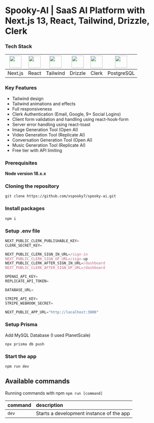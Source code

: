 # Spooky-AI | SaaS AI Platform with Next.js 13, React, Tailwind, Drizzle, Clerk

### Tech Stack

| [<img src="https://skillicons.dev/icons?i=nextjs" height="40px" width="40px"/>](https://nextjs.org/) |[<img src="https://skillicons.dev/icons?i=react" height="40px" width="40px"/>](https://react.dev/) | [<img src="https://skillicons.dev/icons?i=tailwind" height="40px" width="40px"/>](https://tailwindcss.com/) | [<img src="https://avatars.githubusercontent.com/u/108468352?s=280&v=4" height="40px"/>](https://orm.drizzle.team/) | [<img src="https://encrypted-tbn0.gstatic.com/images?q=tbn:ANd9GcQjpGukzh9ZfzARbsH-wb6lnhnsS3_B6L-0DiABOCWCSA&s" height="40px"/>](https://clerk.com/) | [<img src="https://skillicons.dev/icons?i=postgres" height="40px" width="40px"/>](https://www.postgresql.org/) |
| :-------------: |:-------------:| :-----:|:-----:|:-----:|:-----:|
| Next.js | React | Tailwind | Drizzle | Clerk | PostgreSQL |

### Key Features

- Tailwind design
- Tailwind animations and effects
- Full responsiveness
- Clerk Authentication (Email, Google, 9+ Social Logins)
- Client form validation and handling using react-hook-form
- Server error handling using react-toast
- Image Generation Tool (Open AI)
- Video Generation Tool (Replicate AI)
- Conversation Generation Tool (Open AI)
- Music Generation Tool (Replicate AI)
- Free tier with API limiting

### Prerequisites

**Node version 18.x.x**

### Cloning the repository

```shell
git clone https://github.com/xspooky7/spooky-ai.git
```

### Install packages

```shell
npm i
```

### Setup .env file


```js
NEXT_PUBLIC_CLERK_PUBLISHABLE_KEY=
CLERK_SECRET_KEY=

NEXT_PUBLIC_CLERK_SIGN_IN_URL=/sign-in
NEXT_PUBLIC_CLERK_SIGN_UP_URL=/sign-up
NEXT_PUBLIC_CLERK_AFTER_SIGN_IN_URL=/dashboard
NEXT_PUBLIC_CLERK_AFTER_SIGN_UP_URL=/dashboard

OPENAI_API_KEY=
REPLICATE_API_TOKEN=

DATABASE_URL=

STRIPE_API_KEY=
STRIPE_WEBHOOK_SECRET=

NEXT_PUBLIC_APP_URL="http://localhost:3000"
```

### Setup Prisma

Add MySQL Database (I used PlanetScale)

```shell
npx prisma db push

```

### Start the app

```shell
npm run dev
```

## Available commands

Running commands with npm `npm run [command]`

| command         | description                              |
| :-------------- | :--------------------------------------- |
| `dev`           | Starts a development instance of the app |
